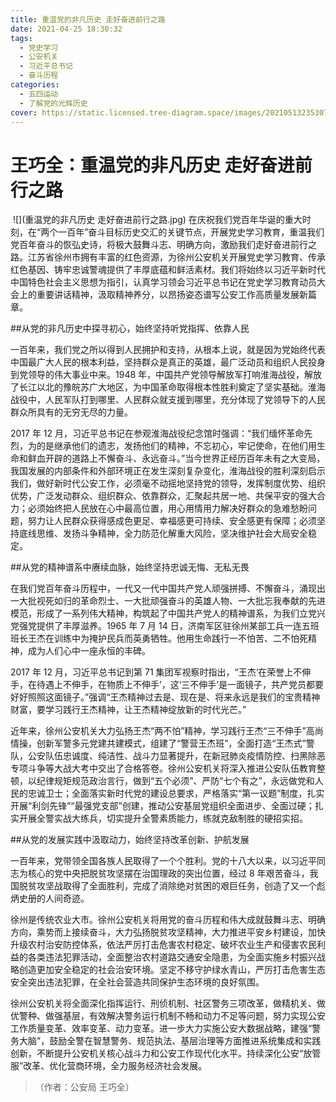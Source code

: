 ```yaml
---
title: 重温党的非凡历史 走好奋进前行之路
date: 2021-04-25 18:30:32
tags:
  - 党史学习
  - 公安机关
  - 习近平总书记
  - 奋斗历程
categories:
  - 五四运动
  - 了解党的光辉历史
cover: https://static.licensed.tree-diagram.space/images/20210513235307.jpg
---
```


# 王巧全：重温党的非凡历史 走好奋进前行之路

​ ![](重温党的非凡历史 走好奋进前行之路.jpg)
在庆祝我们党百年华诞的重大时刻，在“两个一百年”奋斗目标历史交汇的关键节点，开展党史学习教育，重温我们党百年奋斗的恢弘史诗，将极大鼓舞斗志、明确方向，激励我们走好奋进前行之路。江苏省徐州市拥有丰富的红色资源，为徐州公安机关开展党史学习教育、传承红色基因、铸牢忠诚警魂提供了丰厚底蕴和鲜活素材。我们将始终以习近平新时代中国特色社会主义思想为指引，认真学习领会习近平总书记在党史学习教育动员大会上的重要讲话精神，汲取精神养分，以昂扬姿态谱写公安工作高质量发展新篇章。

##从党的非凡历史中探寻初心，始终坚持听党指挥、依靠人民

一百年来，我们党之所以得到人民拥护和支持，从根本上说，就是因为党始终代表中国最广大人民的根本利益，坚持群众是真正的英雄，最广泛动员和组织人民投身到党领导的伟大事业中来。1948 年，中国共产党领导解放军打响淮海战役，解放了长江以北的豫皖苏广大地区，为中国革命取得根本性胜利奠定了坚实基础。淮海战役中，人民军队打到哪里、人民群众就支援到哪里，充分体现了党领导下的人民群众所具有的无穷无尽的力量。

2017 年 12 月，习近平总书记在参观淮海战役纪念馆时强调：“我们缅怀革命先烈，为的是继承他们的遗志，发扬他们的精神，不忘初心，牢记使命，在他们用生命和鲜血开辟的道路上不懈奋斗、永远奋斗。”当今世界正经历百年未有之大变局，我国发展的内部条件和外部环境正在发生深刻复杂变化，淮海战役的胜利深刻启示我们，做好新时代公安工作，必须毫不动摇地坚持党的领导，发挥制度优势、组织优势，广泛发动群众、组织群众、依靠群众，汇聚起共居一地、共保平安的强大合力；必须始终把人民放在心中最高位置，用心用情用力解决好群众的急难愁盼问题，努力让人民群众获得感成色更足、幸福感更可持续、安全感更有保障；必须坚持底线思维、发扬斗争精神，全力防范化解重大风险，坚决维护社会大局安全稳定。

##从党的精神谱系中赓续血脉，始终坚持忠诚无悔、无私无畏

在我们党百年奋斗历程中，一代又一代中国共产党人顽强拼搏、不懈奋斗，涌现出一大批视死如归的革命烈士、一大批顽强奋斗的英雄人物、一大批忘我奉献的先进模范，形成了一系列伟大精神，构筑起了中国共产党人的精神谱系，为我们立党兴党强党提供了丰厚滋养。1965 年 7 月 14 日，济南军区驻徐州某部工兵一连五班班长王杰在训练中为掩护民兵而英勇牺牲。他用生命践行一不怕苦、二不怕死精神，成为人们心中一座永恒的丰碑。

2017 年 12 月，习近平总书记到第 71 集团军视察时指出，“王杰‘在荣誉上不伸手，在待遇上不伸手，在物质上不伸手’，这‘三不伸手’是一面镜子，共产党员都要好好照照这面镜子。”强调“王杰精神过去是、现在是、将来永远是我们的宝贵精神财富，要学习践行王杰精神，让王杰精神绽放新的时代光芒。”

近年来，徐州公安机关大力弘扬王杰“两不怕”精神，学习践行王杰“三不伸手”高尚情操，创新军警多元党建共建模式，组建了“警营王杰班”，全面打造“王杰式”警队，公安队伍忠诚度、纯洁性、战斗力显著提升，在新冠肺炎疫情防控、扫黑除恶专项斗争等大战大考中交出了合格答卷。徐州公安机关将深入推进公安队伍教育整顿，以纪律规矩规范政治言行，做到“五个必须”、严防“七个有之”，永远做党和人民的忠诚卫士；全面落实新时代党的建设总要求，严格落实“第一议题”制度，扎实开展“利剑先锋”“最强党支部”创建，推动公安基层党组织全面进步、全面过硬；扎实开展全警实战大练兵，切实提升全警素质能力，练就克敌制胜的硬招实招。

##从党的发展实践中汲取动力，始终坚持改革创新、护航发展

一百年来，党带领全国各族人民取得了一个个胜利。党的十八大以来，以习近平同志为核心的党中央把脱贫攻坚摆在治国理政的突出位置，经过 8 年艰苦奋斗，我国脱贫攻坚战取得了全面胜利，完成了消除绝对贫困的艰巨任务，创造了又一个彪炳史册的人间奇迹。

徐州是传统农业大市。徐州公安机关将用党的奋斗历程和伟大成就鼓舞斗志、明确方向，乘势而上接续奋斗，大力弘扬脱贫攻坚精神，大力推进平安乡村建设，加快升级农村治安防控体系，依法严厉打击危害农村稳定、破坏农业生产和侵害农民利益的各类违法犯罪活动，全面整治农村道路交通安全隐患，为全面实施乡村振兴战略创造更加安全稳定的社会治安环境。坚定不移守护绿水青山，严厉打击危害生态安全突出违法犯罪，在全社会营造共同保护生态环境的良好氛围。

徐州公安机关将全面深化指挥运行、刑侦机制、社区警务三项改革，做精机关、做优警种、做强基层，有效解决警务运行机制不畅和动力不足等问题，努力实现公安工作质量变革、效率变革、动力变革。进一步大力实施公安大数据战略，建强“警务大脑”，鼓励全警在智慧警务、规范执法、基层治理等方面推进系统集成和实践创新，不断提升公安机关核心战斗力和公安工作现代化水平。持续深化公安“放管服”改革、优化营商环境，全力服务经济社会发展。

> （作者：公安局 王巧全）
